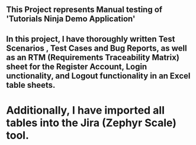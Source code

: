 ## This Project represents Manual testing of 'Tutorials Ninja Demo Application'
## In this project, I have thoroughly written **Test Scenarios** , **Test Cases** and **Bug Reports**, as well as an **RTM (Requirements Traceability Matrix)** sheet for the Register Account, Login unctionality, and Logout functionality in an Excel table sheets.
# Additionally, I have imported all tables into the Jira (Zephyr Scale) tool.


